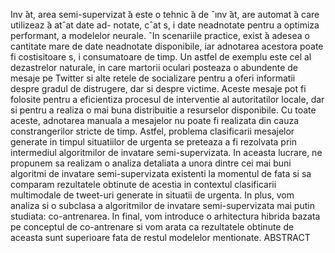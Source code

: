 Inv ̆at, area semi-supervizat ̆a este o tehnic ̆a de ˆınv ̆at, are automat ̆a care utilizeaz ̆a atˆat date ad-
notate, cˆat s, i date neadnotate pentru a optimiza performant, a modelelor neurale. ˆIn scenariile
practice, exist ̆a adesea o cantitate mare de date neadnotate disponibile, iar adnotarea acestora
poate fi costisitoare s, i consumatoare de timp. Un astfel de exemplu este cel al dezastrelor
naturale, in care martorii oculari posteaza o abundente de mesaje pe Twitter si alte retele de
socializare pentru a oferi informatii despre gradul de distrugere, dar si despre victime. Aceste
mesaje pot fi folosite pentru a eficientiza procesul de interventie al autoritatilor locale, dar si
pentru a realiza o mai buna distribuitie a resurselor disponibile. Cu toate aceste, adnotarea
manuala a mesajelor nu poate fi realizata din cauza constrangerilor stricte de timp. Astfel,
problema clasificarii mesajelor generate in timpul situatiilor de urgenta se preteaza a fi rezolvata
prin intermediul algoritmilor de invatare semi-supervizata. In aceasta lucrare, ne propunem sa
realizam o analiza detaliata a unora dintre cei mai buni algoritmi de invatare semi-supervizata
existenti la momentul de fata si sa comparam rezultatele obtinute de acestia in contextul
clasificarii multimodale de tweet-uri generate in situatii de urgenta. In plus, vom analiza si
o subclasa a algoritmilor de invatare semi-supervizata mai putin studiata: co-antrenarea. In
final, vom introduce o arhitectura hibrida bazata pe conceptul de co-antrenare si vom arata
ca rezultatele obtinute de aceasta sunt superioare fata de restul modelelor mentionate.
ABSTRACT
